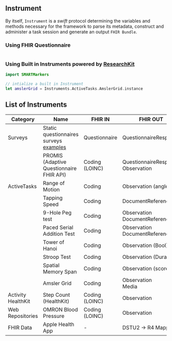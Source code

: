 Instrument
---------

By itself, `Instrument` is a _swift_ protocol determining the variables and methods necessary for the framework to parse its metadata, construct and administer a task session and generate an output `FHIR Bundle`.

### Using FHIR Questionnaire

```swift

```

### Using Built in Instruments powered by [ResearchKit](http://researchkit.org) 

```swift
import SMARTMarkers

// intialize a built in Instrument
let amslerGrid = Instruments.ActiveTasks.AmslerGrid.instance 
```


List of Instruments
-------------------

| Category | Name | FHIR IN | FHIR OUT |
|-----------------------|---------------------------------------------------|----------------|---------------------------------------|
| Surveys | Static questionnaires<br>surveys<br>[examples](#) | Questionnaire | QuestionnaireResponse |
|  | PROMIS <br>(Adaptive Questionnaire FHIR API) | Coding (LOINC) | QuestionnaireResponse <br>Observation |
| ActiveTasks<br> | Range of Motion | Coding | Observation (angle) |
|  | Tapping Speed | Coding | DocumentReference |
|  | 9-Hole Peg test | Coding | Observation<br>DocumentReference |
|  | Paced Serial Addition Test | Coding | Observation<br>DocumentReference |
|  | Tower of Hanoi | Coding | Observation (Bool) |
|  | Stroop Test | Coding | Observation (Duration) |
|  | Spatial Memory Span | Coding | Observation (score) |
|  | Amsler Grid | Coding | Observation<br>Media |
| Activity<br>HealthKit | Step Count (HealthKit) | Coding (LOINC) | Observation |
| Web Repositories | OMRON Blood Pressure | Coding (LOINC) | Observation |
| FHIR Data | Apple Health App | - | DSTU2 -> R4 Mapped |


